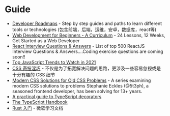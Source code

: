 # Guide

- [Developer Roadmaps](https://roadmap.sh) - Step by step guides and paths to learn different tools or technologies (包含前端，后端，运维，安卓，数据库，react等)
- [Web Development for Beginners - A Curriculum](https://github.com/microsoft/Web-Dev-For-Beginners) - 24 Lessons, 12 Weeks, Get Started as a Web Developer
- [React Interview Questions & Answers](https://github.com/sudheerj/reactjs-interview-questions) - List of top 500 ReactJS Interview Questions & Answers....Coding exercise questions are coming soon!!
- [Top JavaScript Trends to Watch in 2021](https://medium.com/front-end-weekly/top-javascript-trends-to-watch-in-2021-4aa504a5b9d0)
- [CSS 奇技淫巧](https://github.com/chokcoco/iCSS) - 不仅是为了拓宽解决问题的思路，更涉及一些容易忽视或是十分有趣的 CSS 细节
- [Modern CSS Solutions for Old CSS Problems](https://moderncss.dev) - A series examining modern CSS solutions to problems Stephanie Eckles (@5t3ph), a seasoned frontend developer, has been solving for 13+ years.
- [A practical guide to TypeScript decorators](https://blog.logrocket.com/a-practical-guide-to-typescript-decorators/)
- [The TypeScript Handbook](https://www.typescriptlang.org/docs/handbook/intro.html)
- [Rust 入门](https://docs.microsoft.com/zh-cn/learn/paths/rust-first-steps/) - 微软学习文档